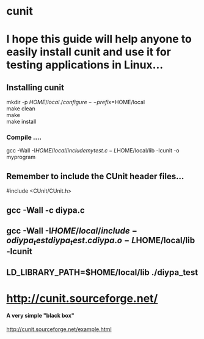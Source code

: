   # cunit    
# I hope this guide will help anyone to easily install cunit and use it for testing applications in Linux...     
## Installing cunit     
 
mkdir -p $HOME/local    
./configure --prefix=$HOME/local    
make clean    
make    
make install         
 
 ### Compile ....     
 gcc -Wall -I$HOME/local/include mytest.c -L$HOME/local/lib -lcunit -o myprogram     


## Remember to include the CUnit header files...    
#include <CUnit/CUnit.h>    


## gcc -Wall -c diypa.c    
## gcc -Wall -I$HOME/local/include -o diypa_test diypa_test.c diypa.o -L$HOME/local/lib -lcunit    
## LD_LIBRARY_PATH=$HOME/local/lib ./diypa_test    


# http://cunit.sourceforge.net/    



#### A very simple "black box"     
http://cunit.sourceforge.net/example.html     




 
